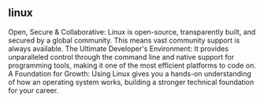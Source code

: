 ## linux
Open, Secure & Collaborative: Linux is open-source, transparently built, and secured by a global community. This means vast community support is always available.
The Ultimate Developer's Environment: It provides unparalleled control through the command line and native support for programming tools, making it one of the most efficient platforms to code on.
A Foundation for Growth: Using Linux gives you a hands-on understanding of how an operating system works, building a stronger technical foundation for your career.
